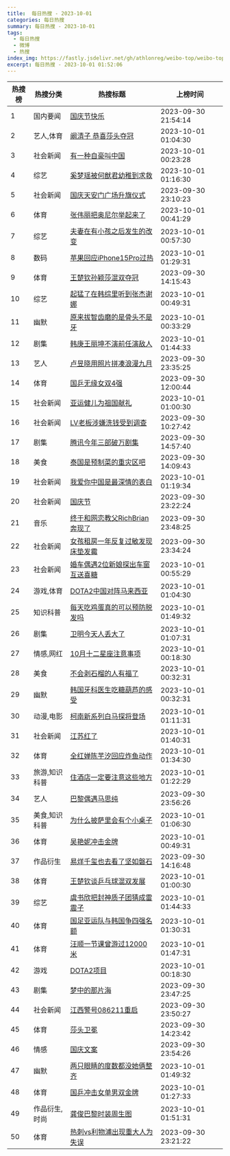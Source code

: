 ```yaml
---
title:  每日热搜 - 2023-10-01
categories: 每日热搜
summary: 每日热搜 - 2023-10-01
tags:
  - 每日热搜
  - 微博
  - 热搜
index_img: https://fastly.jsdelivr.net/gh/athlonreg/weibo-top/weibo-top.jpeg
excerpt: 每日热搜 - 2023-10-01 01:52:06
---
```


| 热搜榜 | 热搜分类 | 热搜标题 | 上榜时间 |
| --- | --- | --- | --- |
| 1 | 国内要闻 | [国庆节快乐](https://s.weibo.com/weibo%3Fq%3D%2523%E5%9B%BD%E5%BA%86%E8%8A%82%E5%BF%AB%E4%B9%90%2523) | 2023-09-30 21:54:14 | 
| 2 | 艺人,体育 | [阚清子 恭喜莎头夺冠](https://s.weibo.com/weibo%3Fq%3D%2523%E9%98%9A%E6%B8%85%E5%AD%90%20%E6%81%AD%E5%96%9C%E8%8E%8E%E5%A4%B4%E5%A4%BA%E5%86%A0%2523) | 2023-10-01 01:04:30 | 
| 3 | 社会新闻 | [有一种自豪叫中国](https://s.weibo.com/weibo%3Fq%3D%2523%E6%9C%89%E4%B8%80%E7%A7%8D%E8%87%AA%E8%B1%AA%E5%8F%AB%E4%B8%AD%E5%9B%BD%2523) | 2023-10-01 00:23:28 | 
| 4 | 综艺 | [奚梦瑶被何猷君幼稚到求救](https://s.weibo.com/weibo%3Fq%3D%2523%E5%A5%9A%E6%A2%A6%E7%91%B6%E8%A2%AB%E4%BD%95%E7%8C%B7%E5%90%9B%E5%B9%BC%E7%A8%9A%E5%88%B0%E6%B1%82%E6%95%91%2523) | 2023-10-01 01:16:30 | 
| 5 | 社会新闻 | [国庆天安门广场升旗仪式](https://s.weibo.com/weibo%3Fq%3D%2523%E5%9B%BD%E5%BA%86%E5%A4%A9%E5%AE%89%E9%97%A8%E5%B9%BF%E5%9C%BA%E5%8D%87%E6%97%97%E4%BB%AA%E5%BC%8F%2523) | 2023-09-30 23:10:23 | 
| 6 | 体育 | [张伟丽把奥尼尔举起来了](https://s.weibo.com/weibo%3Fq%3D%2523%E5%BC%A0%E4%BC%9F%E4%B8%BD%E6%8A%8A%E5%A5%A5%E5%B0%BC%E5%B0%94%E4%B8%BE%E8%B5%B7%E6%9D%A5%E4%BA%86%2523) | 2023-10-01 00:41:29 | 
| 7 | 综艺 | [夫妻在有小孩之后发生的改变](https://s.weibo.com/weibo%3Fq%3D%2523%E5%A4%AB%E5%A6%BB%E5%9C%A8%E6%9C%89%E5%B0%8F%E5%AD%A9%E4%B9%8B%E5%90%8E%E5%8F%91%E7%94%9F%E7%9A%84%E6%94%B9%E5%8F%98%2523) | 2023-10-01 00:57:30 | 
| 8 | 数码 | [苹果回应iPhone15Pro过热](https://s.weibo.com/weibo%3Fq%3D%2523%E8%8B%B9%E6%9E%9C%E5%9B%9E%E5%BA%94iPhone15Pro%E8%BF%87%E7%83%AD%2523) | 2023-10-01 01:29:31 | 
| 9 | 体育 | [王楚钦孙颖莎混双夺冠](https://s.weibo.com/weibo%3Fq%3D%2523%E7%8E%8B%E6%A5%9A%E9%92%A6%E5%AD%99%E9%A2%96%E8%8E%8E%E6%B7%B7%E5%8F%8C%E5%A4%BA%E5%86%A0%2523) | 2023-09-30 14:15:43 | 
| 10 | 综艺 | [起猛了在韩综里听到张杰谢娜](https://s.weibo.com/weibo%3Fq%3D%2523%E8%B5%B7%E7%8C%9B%E4%BA%86%E5%9C%A8%E9%9F%A9%E7%BB%BC%E9%87%8C%E5%90%AC%E5%88%B0%E5%BC%A0%E6%9D%B0%E8%B0%A2%E5%A8%9C%2523) | 2023-10-01 00:49:31 | 
| 11 | 幽默 | [原来拔智齿磨的是骨头不是牙](https://s.weibo.com/weibo%3Fq%3D%2523%E5%8E%9F%E6%9D%A5%E6%8B%94%E6%99%BA%E9%BD%BF%E7%A3%A8%E7%9A%84%E6%98%AF%E9%AA%A8%E5%A4%B4%E4%B8%8D%E6%98%AF%E7%89%99%2523) | 2023-10-01 00:33:29 | 
| 12 | 剧集 | [韩庚王丽坤不演前任演敌人](https://s.weibo.com/weibo%3Fq%3D%2523%E9%9F%A9%E5%BA%9A%E7%8E%8B%E4%B8%BD%E5%9D%A4%E4%B8%8D%E6%BC%94%E5%89%8D%E4%BB%BB%E6%BC%94%E6%95%8C%E4%BA%BA%2523) | 2023-10-01 01:44:33 | 
| 13 | 艺人 | [卢昱晓用照片拼凑浪漫九月](https://s.weibo.com/weibo%3Fq%3D%2523%E5%8D%A2%E6%98%B1%E6%99%93%E7%94%A8%E7%85%A7%E7%89%87%E6%8B%BC%E5%87%91%E6%B5%AA%E6%BC%AB%E4%B9%9D%E6%9C%88%2523) | 2023-09-30 23:35:25 | 
| 14 | 体育 | [国乒无缘女双4强](https://s.weibo.com/weibo%3Fq%3D%2523%E5%9B%BD%E4%B9%92%E6%97%A0%E7%BC%98%E5%A5%B3%E5%8F%8C4%E5%BC%BA%2523) | 2023-09-30 12:00:44 | 
| 15 | 社会新闻 | [亚运健儿为祖国献礼](https://s.weibo.com/weibo%3Fq%3D%2523%E4%BA%9A%E8%BF%90%E5%81%A5%E5%84%BF%E4%B8%BA%E7%A5%96%E5%9B%BD%E7%8C%AE%E7%A4%BC%2523) | 2023-10-01 01:00:30 | 
| 16 | 社会新闻 | [LV老板涉嫌洗钱受到调查](https://s.weibo.com/weibo%3Fq%3D%2523LV%E8%80%81%E6%9D%BF%E6%B6%89%E5%AB%8C%E6%B4%97%E9%92%B1%E5%8F%97%E5%88%B0%E8%B0%83%E6%9F%A5%2523) | 2023-09-30 10:27:42 | 
| 17 | 剧集 | [腾讯今年三部破万剧集](https://s.weibo.com/weibo%3Fq%3D%2523%E8%85%BE%E8%AE%AF%E4%BB%8A%E5%B9%B4%E4%B8%89%E9%83%A8%E7%A0%B4%E4%B8%87%E5%89%A7%E9%9B%86%2523) | 2023-09-30 14:57:40 | 
| 18 | 美食 | [泰国是预制菜的重灾区吧](https://s.weibo.com/weibo%3Fq%3D%2523%E6%B3%B0%E5%9B%BD%E6%98%AF%E9%A2%84%E5%88%B6%E8%8F%9C%E7%9A%84%E9%87%8D%E7%81%BE%E5%8C%BA%E5%90%A7%2523) | 2023-09-30 14:09:43 | 
| 19 | 社会新闻 | [我爱你中国是最深情的表白](https://s.weibo.com/weibo%3Fq%3D%2523%E6%88%91%E7%88%B1%E4%BD%A0%E4%B8%AD%E5%9B%BD%E6%98%AF%E6%9C%80%E6%B7%B1%E6%83%85%E7%9A%84%E8%A1%A8%E7%99%BD%2523) | 2023-10-01 01:19:34 | 
| 20 | 社会新闻 | [国庆节](https://s.weibo.com/weibo%3Fq%3D%2523%E5%9B%BD%E5%BA%86%E8%8A%82%2523) | 2023-09-30 23:22:24 | 
| 21 | 音乐 | [终于和网恋教父RichBrian奔现了](https://s.weibo.com/weibo%3Fq%3D%2523%E7%BB%88%E4%BA%8E%E5%92%8C%E7%BD%91%E6%81%8B%E6%95%99%E7%88%B6RichBrian%E5%A5%94%E7%8E%B0%E4%BA%86%2523) | 2023-09-30 23:48:25 | 
| 22 | 社会新闻 | [女孩租房一年反复过敏发现床垫发霉](https://s.weibo.com/weibo%3Fq%3D%2523%E5%A5%B3%E5%AD%A9%E7%A7%9F%E6%88%BF%E4%B8%80%E5%B9%B4%E5%8F%8D%E5%A4%8D%E8%BF%87%E6%95%8F%E5%8F%91%E7%8E%B0%E5%BA%8A%E5%9E%AB%E5%8F%91%E9%9C%89%2523) | 2023-09-30 23:34:24 | 
| 23 | 社会新闻 | [婚车偶遇2位新娘探出车窗互送喜糖](https://s.weibo.com/weibo%3Fq%3D%2523%E5%A9%9A%E8%BD%A6%E5%81%B6%E9%81%872%E4%BD%8D%E6%96%B0%E5%A8%98%E6%8E%A2%E5%87%BA%E8%BD%A6%E7%AA%97%E4%BA%92%E9%80%81%E5%96%9C%E7%B3%96%2523) | 2023-10-01 00:55:29 | 
| 24 | 游戏,体育 | [DOTA2中国对阵马来西亚](https://s.weibo.com/weibo%3Fq%3D%2523DOTA2%E4%B8%AD%E5%9B%BD%E5%AF%B9%E9%98%B5%E9%A9%AC%E6%9D%A5%E8%A5%BF%E4%BA%9A%2523) | 2023-10-01 01:04:30 | 
| 25 | 知识科普 | [每天吃鸡蛋真的可以预防脱发吗](https://s.weibo.com/weibo%3Fq%3D%2523%E6%AF%8F%E5%A4%A9%E5%90%83%E9%B8%A1%E8%9B%8B%E7%9C%9F%E7%9A%84%E5%8F%AF%E4%BB%A5%E9%A2%84%E9%98%B2%E8%84%B1%E5%8F%91%E5%90%97%2523) | 2023-10-01 01:49:32 | 
| 26 | 剧集 | [卫明今天人丢大了](https://s.weibo.com/weibo%3Fq%3D%2523%E5%8D%AB%E6%98%8E%E4%BB%8A%E5%A4%A9%E4%BA%BA%E4%B8%A2%E5%A4%A7%E4%BA%86%2523) | 2023-10-01 01:07:31 | 
| 27 | 情感,网红 | [10月十二星座注意事项](https://s.weibo.com/weibo%3Fq%3D%252310%E6%9C%88%E5%8D%81%E4%BA%8C%E6%98%9F%E5%BA%A7%E6%B3%A8%E6%84%8F%E4%BA%8B%E9%A1%B9%2523) | 2023-10-01 00:18:30 | 
| 28 | 美食 | [不会剥石榴的人有福了](https://s.weibo.com/weibo%3Fq%3D%2523%E4%B8%8D%E4%BC%9A%E5%89%A5%E7%9F%B3%E6%A6%B4%E7%9A%84%E4%BA%BA%E6%9C%89%E7%A6%8F%E4%BA%86%2523) | 2023-10-01 00:32:31 | 
| 29 | 幽默 | [韩国牙科医生吃糖葫芦的感受](https://s.weibo.com/weibo%3Fq%3D%2523%E9%9F%A9%E5%9B%BD%E7%89%99%E7%A7%91%E5%8C%BB%E7%94%9F%E5%90%83%E7%B3%96%E8%91%AB%E8%8A%A6%E7%9A%84%E6%84%9F%E5%8F%97%2523) | 2023-10-01 00:32:31 | 
| 30 | 动漫,电影 | [柯南新系列白马探将登场](https://s.weibo.com/weibo%3Fq%3D%2523%E6%9F%AF%E5%8D%97%E6%96%B0%E7%B3%BB%E5%88%97%E7%99%BD%E9%A9%AC%E6%8E%A2%E5%B0%86%E7%99%BB%E5%9C%BA%2523) | 2023-10-01 01:11:31 | 
| 31 | 社会新闻 | [江苏红了](https://s.weibo.com/weibo%3Fq%3D%2523%E6%B1%9F%E8%8B%8F%E7%BA%A2%E4%BA%86%2523) | 2023-10-01 01:40:31 | 
| 32 | 体育 | [全红婵陈芋汐回应炸鱼动作](https://s.weibo.com/weibo%3Fq%3D%2523%E5%85%A8%E7%BA%A2%E5%A9%B5%E9%99%88%E8%8A%8B%E6%B1%90%E5%9B%9E%E5%BA%94%E7%82%B8%E9%B1%BC%E5%8A%A8%E4%BD%9C%2523) | 2023-10-01 01:34:30 | 
| 33 | 旅游,知识科普 | [住酒店一定要注意这些地方](https://s.weibo.com/weibo%3Fq%3D%2523%E4%BD%8F%E9%85%92%E5%BA%97%E4%B8%80%E5%AE%9A%E8%A6%81%E6%B3%A8%E6%84%8F%E8%BF%99%E4%BA%9B%E5%9C%B0%E6%96%B9%2523) | 2023-10-01 01:22:29 | 
| 34 | 艺人 | [巴黎偶遇马思纯](https://s.weibo.com/weibo%3Fq%3D%2523%E5%B7%B4%E9%BB%8E%E5%81%B6%E9%81%87%E9%A9%AC%E6%80%9D%E7%BA%AF%2523) | 2023-09-30 23:56:26 | 
| 35 | 美食,知识科普 | [为什么披萨里会有个小桌子](https://s.weibo.com/weibo%3Fq%3D%2523%E4%B8%BA%E4%BB%80%E4%B9%88%E6%8A%AB%E8%90%A8%E9%87%8C%E4%BC%9A%E6%9C%89%E4%B8%AA%E5%B0%8F%E6%A1%8C%E5%AD%90%2523) | 2023-10-01 01:06:30 | 
| 36 | 体育 | [吴艳妮冲击金牌](https://s.weibo.com/weibo%3Fq%3D%2523%E5%90%B4%E8%89%B3%E5%A6%AE%E5%86%B2%E5%87%BB%E9%87%91%E7%89%8C%2523) | 2023-10-01 00:49:31 | 
| 37 | 作品衍生 | [易烊千玺也去看了坚如磐石](https://s.weibo.com/weibo%3Fq%3D%2523%E6%98%93%E7%83%8A%E5%8D%83%E7%8E%BA%E4%B9%9F%E5%8E%BB%E7%9C%8B%E4%BA%86%E5%9D%9A%E5%A6%82%E7%A3%90%E7%9F%B3%2523) | 2023-09-30 14:16:48 | 
| 38 | 体育 | [王楚钦谈乒乓球混双发展](https://s.weibo.com/weibo%3Fq%3D%2523%E7%8E%8B%E6%A5%9A%E9%92%A6%E8%B0%88%E4%B9%92%E4%B9%93%E7%90%83%E6%B7%B7%E5%8F%8C%E5%8F%91%E5%B1%95%2523) | 2023-10-01 01:00:30 | 
| 39 | 综艺 | [虞书欣把封神质子团猜成雷震子](https://s.weibo.com/weibo%3Fq%3D%2523%E8%99%9E%E4%B9%A6%E6%AC%A3%E6%8A%8A%E5%B0%81%E7%A5%9E%E8%B4%A8%E5%AD%90%E5%9B%A2%E7%8C%9C%E6%88%90%E9%9B%B7%E9%9C%87%E5%AD%90%2523) | 2023-10-01 01:44:33 | 
| 40 | 体育 | [国足亚运队与韩国争四强名额](https://s.weibo.com/weibo%3Fq%3D%2523%E5%9B%BD%E8%B6%B3%E4%BA%9A%E8%BF%90%E9%98%9F%E4%B8%8E%E9%9F%A9%E5%9B%BD%E4%BA%89%E5%9B%9B%E5%BC%BA%E5%90%8D%E9%A2%9D%2523) | 2023-10-01 01:30:31 | 
| 41 | 体育 | [汪顺一节课曾游过12000米](https://s.weibo.com/weibo%3Fq%3D%2523%E6%B1%AA%E9%A1%BA%E4%B8%80%E8%8A%82%E8%AF%BE%E6%9B%BE%E6%B8%B8%E8%BF%8712000%E7%B1%B3%2523) | 2023-10-01 01:47:31 | 
| 42 | 游戏 | [DOTA2项目](https://s.weibo.com/weibo%3Fq%3D%2523DOTA2%E9%A1%B9%E7%9B%AE%2523) | 2023-10-01 00:18:30 | 
| 43 | 剧集 | [梦中的那片海](https://s.weibo.com/weibo%3Fq%3D%2523%E6%A2%A6%E4%B8%AD%E7%9A%84%E9%82%A3%E7%89%87%E6%B5%B7%2523) | 2023-09-30 23:47:25 | 
| 44 | 社会新闻 | [江西警号086211重启](https://s.weibo.com/weibo%3Fq%3D%2523%E6%B1%9F%E8%A5%BF%E8%AD%A6%E5%8F%B7086211%E9%87%8D%E5%90%AF%2523) | 2023-09-30 23:50:27 | 
| 45 | 体育 | [莎头卫冕](https://s.weibo.com/weibo%3Fq%3D%2523%E8%8E%8E%E5%A4%B4%E5%8D%AB%E5%86%95%2523) | 2023-09-30 14:23:42 | 
| 46 | 情感 | [国庆文案](https://s.weibo.com/weibo%3Fq%3D%2523%E5%9B%BD%E5%BA%86%E6%96%87%E6%A1%88%2523) | 2023-09-30 23:54:26 | 
| 47 | 幽默 | [两只眼睛的度数都没她俩整齐](https://s.weibo.com/weibo%3Fq%3D%2523%E4%B8%A4%E5%8F%AA%E7%9C%BC%E7%9D%9B%E7%9A%84%E5%BA%A6%E6%95%B0%E9%83%BD%E6%B2%A1%E5%A5%B9%E4%BF%A9%E6%95%B4%E9%BD%90%2523) | 2023-10-01 01:49:32 | 
| 48 | 体育 | [国乒冲击女单男双金牌](https://s.weibo.com/weibo%3Fq%3D%2523%E5%9B%BD%E4%B9%92%E5%86%B2%E5%87%BB%E5%A5%B3%E5%8D%95%E7%94%B7%E5%8F%8C%E9%87%91%E7%89%8C%2523) | 2023-10-01 01:27:33 | 
| 49 | 作品衍生,时尚 | [龚俊巴黎时装周生图](https://s.weibo.com/weibo%3Fq%3D%2523%E9%BE%9A%E4%BF%8A%E5%B7%B4%E9%BB%8E%E6%97%B6%E8%A3%85%E5%91%A8%E7%94%9F%E5%9B%BE%2523) | 2023-10-01 01:51:31 | 
| 50 | 体育 | [热刺vs利物浦出现重大人为失误](https://s.weibo.com/weibo%3Fq%3D%2523%E7%83%AD%E5%88%BAvs%E5%88%A9%E7%89%A9%E6%B5%A6%E5%87%BA%E7%8E%B0%E9%87%8D%E5%A4%A7%E4%BA%BA%E4%B8%BA%E5%A4%B1%E8%AF%AF%2523) | 2023-09-30 23:21:22 | 
